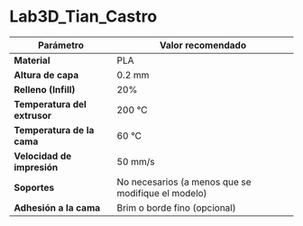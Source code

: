 # Lab3D_Tian_Castro
| Parámetro                    | Valor recomendado                                  |
| ---------------------------- | -------------------------------------------------- |
| **Material**                 | PLA                                                |
| **Altura de capa**           | 0.2 mm                                             |
| **Relleno (Infill)**         | 20%                                                |
| **Temperatura del extrusor** | 200 °C                                             |
| **Temperatura de la cama**   | 60 °C                                              |
| **Velocidad de impresión**   | 50 mm/s                                            |
| **Soportes**                 | No necesarios (a menos que se modifique el modelo) |
| **Adhesión a la cama**       | Brim o borde fino (opcional)                       |

